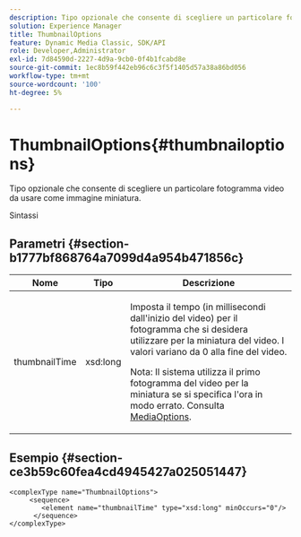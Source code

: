 ```yaml
---
description: Tipo opzionale che consente di scegliere un particolare fotogramma video da usare come immagine miniatura.
solution: Experience Manager
title: ThumbnailOptions
feature: Dynamic Media Classic, SDK/API
role: Developer,Administrator
exl-id: 7d84590d-2227-4d9a-9cb0-0f4b1fcabd8e
source-git-commit: 1ec8b59f442eb96c6c3f5f1405d57a38a86bd056
workflow-type: tm+mt
source-wordcount: '100'
ht-degree: 5%

---
```


# ThumbnailOptions{#thumbnailoptions}

Tipo opzionale che consente di scegliere un particolare fotogramma video da usare come immagine miniatura.

Sintassi

## Parametri {#section-b1777bf868764a7099d4a954b471856c}

<table id="table_C71FD0C995D94CE18994CDA2DC3460DF"> 
 <thead> 
  <tr> 
   <th colname="col1" class="entry"> Nome </th> 
   <th colname="col2" class="entry"> Tipo </th> 
   <th colname="col3" class="entry"> Descrizione </th> 
  </tr> 
 </thead>
 <tbody> 
  <tr> 
   <td colname="col1"> <span class="codeph"> <span class="varname"> thumbnailTime</span> </span> </td> 
   <td colname="col2"> <span class="codeph"> xsd:long</span> </td> 
   <td colname="col3"> <p>Imposta il tempo (in millisecondi dall'inizio del video) per il fotogramma che si desidera utilizzare per la miniatura del video. I valori variano da 0 alla fine del video. <p>Nota: Il sistema utilizza il primo fotogramma del video per la miniatura se si specifica l'ora in modo errato. Consulta <a href="../../types/c-data-types/r-media-options.md#reference-18618fc6803a4b6e994bbb48eba93b5b" format="dita" scope="local"> MediaOptions</a>. </p></p> </td> 
  </tr> 
 </tbody> 
</table>

## Esempio {#section-ce3b59c60fea4cd4945427a025051447}

```
<complexType name="ThumbnailOptions">
     <sequence>
        <element name="thumbnailTime" type="xsd:long" minOccurs="0"/>
      </sequence>
</complexType>
```

